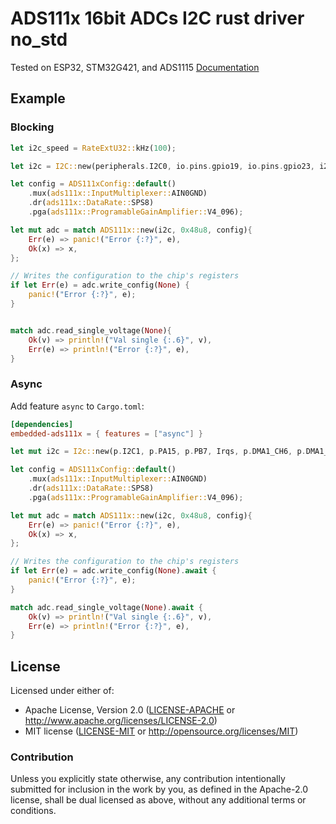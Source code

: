 # ADS111x 16bit ADCs I2C rust driver no_std
Tested on ESP32, STM32G421, and ADS1115
[Documentation](https://www.ti.com/product/ADS1115)

## Example

### Blocking
```rust
let i2c_speed = RateExtU32::kHz(100);

let i2c = I2C::new(peripherals.I2C0, io.pins.gpio19, io.pins.gpio23, i2c_speed, &mut system.peripheral_clock_control, &clocks);

let config = ADS111xConfig::default()
    .mux(ads111x::InputMultiplexer::AIN0GND)
    .dr(ads111x::DataRate::SPS8)
    .pga(ads111x::ProgramableGainAmplifier::V4_096);

let mut adc = match ADS111x::new(i2c, 0x48u8, config){
    Err(e) => panic!("Error {:?}", e),
    Ok(x) => x,
};

// Writes the configuration to the chip's registers
if let Err(e) = adc.write_config(None) {
    panic!("Error {:?}", e);
}


match adc.read_single_voltage(None){
    Ok(v) => println!("Val single {:.6}", v),
    Err(e) => println!("Error {:?}", e),
}
```

### Async

Add feature `async` to `Cargo.toml`:

```toml
[dependencies]
embedded-ads111x = { features = ["async"] }
```

```rust
let mut i2c = I2c::new(p.I2C1, p.PA15, p.PB7, Irqs, p.DMA1_CH6, p.DMA1_CH5, hz(100_000), Default::default());

let config = ADS111xConfig::default()
    .mux(ads111x::InputMultiplexer::AIN0GND)
    .dr(ads111x::DataRate::SPS8)
    .pga(ads111x::ProgramableGainAmplifier::V4_096);

let mut adc = match ADS111x::new(i2c, 0x48u8, config){
    Err(e) => panic!("Error {:?}", e),
    Ok(x) => x,
};

// Writes the configuration to the chip's registers
if let Err(e) = adc.write_config(None).await {
    panic!("Error {:?}", e);
}

match adc.read_single_voltage(None).await {
    Ok(v) => println!("Val single {:.6}", v),
    Err(e) => println!("Error {:?}", e),
}
```
## License

Licensed under either of:

- Apache License, Version 2.0 ([LICENSE-APACHE](LICENSE-APACHE) or http://www.apache.org/licenses/LICENSE-2.0)
- MIT license ([LICENSE-MIT](LICENSE-MIT) or http://opensource.org/licenses/MIT)

### Contribution

Unless you explicitly state otherwise, any contribution intentionally submitted for inclusion in
the work by you, as defined in the Apache-2.0 license, shall be dual licensed as above, without
any additional terms or conditions.
